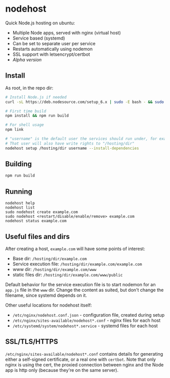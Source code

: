 # nodehost

Quick Node.js hosting on ubuntu:

- Multiple Node apps, served with nginx (virtual host)
- Service based (systemd)
- Can be set to separate user per service
- Restarts automatically using nodemon
- SSL support with letsencrypt/certbot
- *Alpha version*

## Install

As root, in the repo dir:

```bash
# Install Node.js if needed
curl -sL https://deb.nodesource.com/setup_6.x | sudo -E bash - && sudo apt-get install -y nodejs

# First time build
npm install && npm run build

# For shell usage
npm link

# "username" is the default user the services should run under, for example "ubuntu".
# That user will also have write rights to "/hosting/dir"
nodehost setup /hosting/dir username --install-dependencies
```

## Building

```bash
npm run build
```

## Running

```
nodehost help
nodehost list
sudo nodehost create example.com
sudo nodehost <restart/disable/enable/remove> example.com
nodehost status example.com
```

## Useful files and dirs

After creating a host, `example.com` will have some points of interest:

- Base dir: `/hosting/dir/example.com`
- Service execution file: `/hosting/dir/example.com/example.com`
- www dir: `/hosting/dir/example.com/www`
- static files dir: `/hosting/dir/example.com/www/public`

Default behavior for the service execution file is to start nodemon for an `app.js` file in the `www` dir. Change the content as suited, but don't change the filename, since systemd depends on it.

Other useful locations for nodehost itself:

- `/etc/nginx/nodehost.conf.json` - configuration file, created during setup
- `/etc/nginx/sites-available/nodehost*.conf` - nginx files for each host
- `/etc/systemd/system/nodehost*.service` - systemd files for each host

## SSL/TLS/HTTPS

`/etc/nginx/sites-available/nodehost*.conf` contains details for generating either a self-signed certificate, or a real one with `certbot`. Note that only nginx is using the cert, the proxied connection between nginx and the Node app is http only (because they're on the same server).
